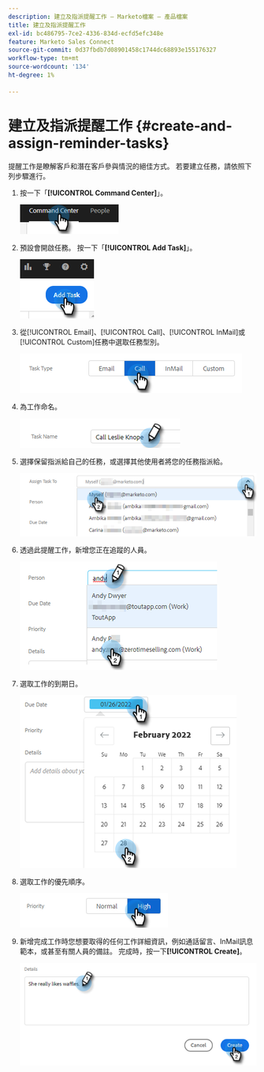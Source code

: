 ```yaml
---
description: 建立及指派提醒工作 — Marketo檔案 — 產品檔案
title: 建立及指派提醒工作
exl-id: bc486795-7ce2-4336-834d-ecfd5efc348e
feature: Marketo Sales Connect
source-git-commit: 0d37fbdb7d08901458c1744dc68893e155176327
workflow-type: tm+mt
source-wordcount: '134'
ht-degree: 1%

---
```


# 建立及指派提醒工作 {#create-and-assign-reminder-tasks}

提醒工作是瞭解客戶和潛在客戶參與情況的絕佳方式。 若要建立任務，請依照下列步驟進行。

1. 按一下「**[!UICONTROL Command Center]**」。

   ![](assets/create-and-assign-reminder-tasks-1.png)

1. 預設會開啟任務。 按一下「**[!UICONTROL Add Task]**」。

   ![](assets/create-and-assign-reminder-tasks-2.png)

1. 從[!UICONTROL Email]、[!UICONTROL Call]、[!UICONTROL InMail]或[!UICONTROL Custom]任務中選取任務型別。

   ![](assets/create-and-assign-reminder-tasks-3.png)

1. 為工作命名。

   ![](assets/create-and-assign-reminder-tasks-4.png)

1. 選擇保留指派給自己的任務，或選擇其他使用者將您的任務指派給。

   ![](assets/create-and-assign-reminder-tasks-5.png)

1. 透過此提醒工作，新增您正在追蹤的人員。

   ![](assets/create-and-assign-reminder-tasks-6.png)

1. 選取工作的到期日。

   ![](assets/create-and-assign-reminder-tasks-7.png)

1. 選取工作的優先順序。

   ![](assets/create-and-assign-reminder-tasks-8.png)

1. 新增完成工作時您想要取得的任何工作詳細資訊，例如通話留言、InMail訊息範本，或甚至有關人員的備註。 完成時，按一下&#x200B;**[!UICONTROL Create]**。

   ![](assets/create-and-assign-reminder-tasks-9.png)
